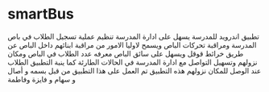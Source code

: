 # smartBus
تطبيق اندرويد للمدرسة يسهل على ادارة المدرسة تنظيم عملية تسجيل الطلاب في باص المدرسة ومراقبة تحركات الباص ويسمح لاوليا الامور من مراقبة ابنائهم داخل الباص عن طريق خرائط قوقل  ويسهل على سائق الباص معرفه  عدد الطلاب في الباص ومكان نزولهم وتسهيل التواصل مع ادارة المدرسة في الحالات الطارئة  كما ينبة التطبيق الطلاب عند الوصل للمكان نزولهم هذه التطبيق تم العمل على هذا التطبيق من قبل بسمه و أصال و سهام و فايزة وفاطمة
